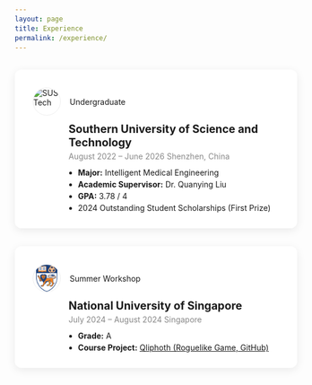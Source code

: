 ```yaml
---
layout: page
title: Experience
permalink: /experience/
---
```


<div class="edu-card">
  <div class="edu-card-header">
    <img src="/assets/img/experience/SUSTech.png.jpg" alt="SUSTech" class="edu-logo">
    <span class="edu-type">Undergraduate</span>
  </div>
  <div class="edu-card-body">
    <div class="edu-school">Southern University of Science and Technology</div>
    <div class="edu-time">August 2022 – June 2026 Shenzhen, China</div>
    <ul>
      <li><b>Major:</b> Intelligent Medical Engineering</li>
      <li><b>Academic Supervisor:</b> Dr. Quanying Liu</li>
      <li><b>GPA:</b> 3.78 / 4</li>
      <li>2024 Outstanding Student Scholarships (First Prize)</li>
    </ul>
  </div>
</div>

<div class="edu-card">
  <div class="edu-card-header">
    <img src="/assets/img/experience/NUS.png" alt="NUS" class="edu-logo">
    <span class="edu-type">Summer Workshop</span>
  </div>
  <div class="edu-card-body">
    <div class="edu-school">National University of Singapore</div>
    <div class="edu-time">July 2024 – August 2024 Singapore</div>
    <ul>
      <li><b>Grade:</b> A</li>
      <li><b>Course Project:</b> <a href="https://github.com/wojiao-yc/Qliphoth" target="_blank">Qliphoth (Roguelike Game, GitHub)</a></li>
    </ul>
  </div>
</div>

<style>
.edu-card {
  background: #fff;
  border-radius: 12px;
  box-shadow: 0 4px 16px 0 rgba(0,0,0,0.08);
  margin: 32px auto;
  padding: 32px 32px 24px 32px;
  max-width: 900px;
}
.edu-card-header {
  display: flex;
  align-items: center;
  margin-bottom: 12px;
}
.edu-logo {
  width: 48px;
  height: 48px;
  border-radius: 50%;
  margin-right: 16px;
  object-fit: contain;
  background: #fff;
  border: 1px solid #eee;
}g
.edu-type {
  font-size: 1.5em;
  color: #888;
  font-weight: bold;
}
.edu-card-body {
  margin-left: 64px;
}
.edu-school {
  font-size: 1.4em;
  font-weight: bold;
  margin-bottom: 4px;
}
.edu-time {
  color: #888;
  margin-bottom: 12px;
}
.edu-card ul {
  margin: 0;
  padding-left: 1.2em;
}
.edu-card li {
  margin-bottom: 4px;
}
</style> 